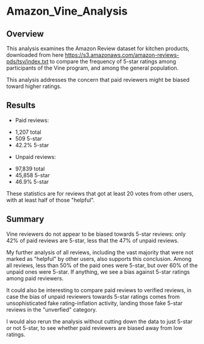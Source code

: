 # Amazon_Vine_Analysis



## Overview

 This analysis examines the Amazon Review dataset for kitchen products, downloaded from here
https://s3.amazonaws.com/amazon-reviews-pds/tsv/index.txt to compare the frequency of 5-star ratings among participants of the Vine program, and among the general population.

 This analysis addresses the concern that paid reviewers might be biased toward higher ratings.




## Results


* Paid reviews:
 + 1,207 total
 + 509 5-star
 + 42.2% 5-star

* Unpaid reviews:
 + 97,839 total
 + 45,858 5-star
 + 46.9% 5-star


These statistics are for reviews that got at least 20 votes from other users, with at least half of those "helpful".


## Summary

 Vine reviewers do not appear to be biased towards 5-star reviews: only 42% of paid reviews are 5-star, less that the 47% of unpaid reviews.

 My further analysis of all reviews, including the vast majority that were not marked as "helpful" by other users, also supports this conclusion. Among all reviews, less than 50% of the paid ones were 5-star, but over 60% of the unpaid ones were 5-star. If anything, we see a bias against 5-star ratings among paid reviewers. 

 It could also be interesting to compare paid reviews to verified reviews, in case the bias of unpaid reviewers towards 5-star ratings comes from unsophisticated fake rating-inflation activity, landing those fake 5-star reviews in the "unverfied" category.

 I would also rerun the analysis without cutting down the data to just 5-star or not 5-star, to see whether paid reviewers are biased away from low ratings.

